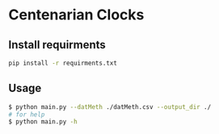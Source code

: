 
# Centenarian Clocks

## Install requirments

```bash
pip install -r requirments.txt
```

## Usage


```bash
$ python main.py --datMeth ./datMeth.csv --output_dir ./
# for help
$ python main.py -h
```